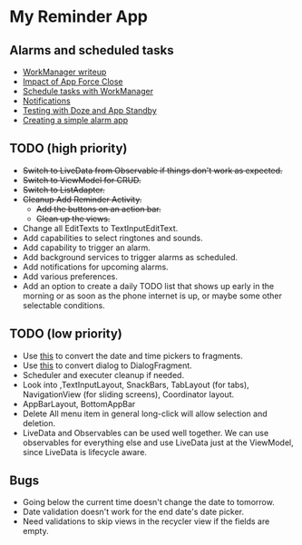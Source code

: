 # My Reminder App

## Alarms and scheduled tasks

* [WorkManager writeup](https://medium.com/google-developer-experts/services-the-life-with-without-and-worker-6933111d62a6)
* [Impact of App Force Close](https://stackoverflow.com/questions/14041208/how-to-reset-alarm-if-app-is-force-closed-in-android?noredirect=1&lq=1)
* [Schedule tasks with WorkManager](https://developer.android.com/topic/libraries/architecture/workmanager)
* [Notifications](https://developer.android.com/guide/topics/ui/notifiers/notifications)
* [Testing with Doze and App Standby](https://developer.android.com/training/monitoring-device-state/doze-standby#testing_doze_and_app_standby)
* [Creating a simple alarm app](https://learntodroid.com/how-to-create-a-simple-alarm-clock-app-in-android/)

## TODO (high priority)

* ~~Switch to LiveData from Observable if things don't work as expected.~~
* ~~Switch to ViewModel for CRUD.~~
* ~~Switch to ListAdapter.~~
* ~~Cleanup Add Reminder Activity.~~ 
  * ~~Add the buttons on an action bar.~~
  * ~~Clean up the views.~~
* Change all EditTexts to TextInputEditText.
* Add capabilities to select ringtones and sounds.
* Add capability to trigger an alarm.
* Add background services to trigger alarms as scheduled.
* Add notifications for upcoming alarms. 
* Add various preferences.
* Add an option to create a daily TODO list that shows up early in the morning or as soon as the phone internet is up, or maybe some other selectable conditions.

## TODO (low priority)

* Use [this](https://developer.android.com/guide/topics/ui/controls/pickers#java) to convert the date and time pickers to fragments.
* Use [this](https://developer.android.com/guide/topics/ui/dialogs) to convert dialog to DialogFragment.
* Scheduler and executer cleanup if needed.
* Look into ,TextInputLayout, SnackBars, TabLayout (for tabs), NavigationView (for sliding screens), Coordinator layout.
* AppBarLayout, BottomAppBar
* Delete All menu item in general long-click will allow selection and deletion.
* LiveData and Observables can be used well together. We can use observables for everything else and use LiveData just at the ViewModel, since LiveData is lifecycle aware.

## Bugs

* Going below the current time doesn't change the date to tomorrow.
* Date validation doesn't work for the end date's date picker.
* Need validations to skip views in the recycler view if the fields are empty.
